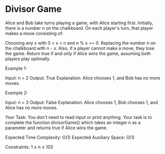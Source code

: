 # Divisor Game

Alice and Bob take turns playing a game, with Alice starting first.
Initially, there is a number n on the chalkboard. On each player's turn, that player makes a move consisting of:

Choosing any x with 0 < x < n  and n % x == 0.
Replacing the number n on the chalkboard with n - x.
Also, if a player cannot make a move, they lose the game.
Return true if and only if Alice wins the game, assuming both players play optimally.

 

Example 1:

Input:
n = 2
Output: True
Explanation: Alice chooses 1, and Bob has no more moves.
 

Example 2:

Input:
n = 3
Output: False
Explanation: Alice chooses 1, Bob chooses 1, and Alice has no more moves.
 

Your Task:
You don't need to read input or print anything. Your task is to complete the function divisorGame() which takes an integer n as a parameter and returns true if Alice wins the game.

Expected Time Complexity: O(1)
Expected Auxiliary Space: O(1)

Constraints:
1 ≤ n ≤ 103